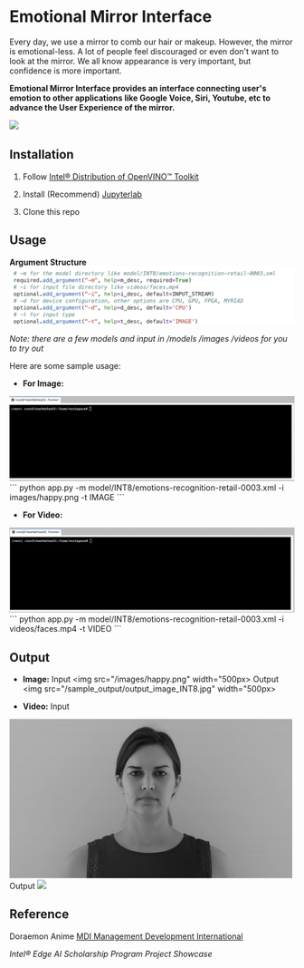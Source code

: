 # Emotional Mirror Interface
 Every day, we use a mirror to comb our hair or makeup. However, the mirror is emotional-less. A lot of people feel discouraged or even don't want to look at the mirror. We all know appearance is very important, but confidence is more important. 


**Emotional Mirror Interface provides an interface connecting user's emotion to other applications like Google Voice, Siri, Youtube, etc to advance the User Experience of the mirror.**
 
<img src="/doc/intro_reduced.gif">

## Installation
1. Follow [Intel® Distribution of OpenVINO™ Toolkit](https://software.intel.com/en-us/openvino-toolkit/choose-download)

2. Install (Recommend) [Jupyterlab](https://jupyterlab.readthedocs.io/en/stable/getting_started/overview.html)

3. Clone this repo

## Usage

**Argument Structure**
<img src="/doc/args.png">

*Note: there are a few models and input in /models /images /videos for you to try out*

Here are some sample usage: 
+ **For Image:**
<img src="/doc/image.gif">
```
python app.py -m model/INT8/emotions-recognition-retail-0003.xml -i images/happy.png -t IMAGE
```

+ **For Video:**
<img src="/doc/video.gif">
```
python app.py -m model/INT8/emotions-recognition-retail-0003.xml -i videos/faces.mp4 -t VIDEO
```

## Output
+ **Image:**
Input
<img src="/images/happy.png" width="500px>
Output
<img src="/sample_output/output_image_INT8.jpg" width="500px>

+ **Video:**
Input
<img src="/doc/video_input.gif">
Output
<img src="/sample_output/prototype_INT8.gif" width="500px">

## Reference
Doraemon Anime
[MDI Management Development International](https://www.youtube.com/watch?v=embYkODkzcs)



*Intel® Edge AI Scholarship Program Project Showcase*
